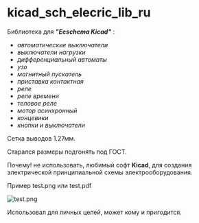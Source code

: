 # kicad_sch_elecric_lib_ru

Библиотека для ***"Eeschema Kicad"*** :
- _автоматические выключатели_
- _выключатели нагрузки_
- _дифференциальный автоматы_
- _узо_
- _магнитный пускатель_
- _приставка контактная_
- _реле_
- _реле времени_
- _теловое реле_
- _мотор асинхронный_
- _концевики_
- _кнопки и выключатели_



Сетка выводов 1.27мм.


Старался размеры подгонять под ГОСТ.



Почему! не использовать, любимый софт **Kicad**, 
для создания электрической принципиальной схемы 
электрооборудования.


Пример  test.png или test.pdf


![test.png](https://github.com/Aleginel/kicad_sch_electric_lib_ru/blob/master/test.png)

Использовал для личных целей, может кому и пригодится.
